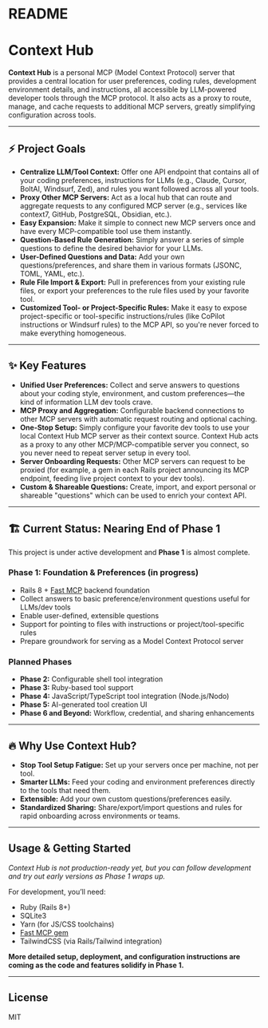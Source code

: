 # README

# Context Hub

**Context Hub** is a personal MCP (Model Context Protocol) server that provides a central location for user preferences, coding rules, development environment details, and instructions, all accessible by LLM-powered developer tools through the MCP protocol. It also acts as a proxy to route, manage, and cache requests to additional MCP servers, greatly simplifying configuration across tools.

---

## ⚡ Project Goals

- **Centralize LLM/Tool Context:** Offer one API endpoint that contains all of your coding preferences, instructions for LLMs (e.g., Claude, Cursor, BoltAI, Windsurf, Zed), and rules you want followed across all your tools.
- **Proxy Other MCP Servers:** Act as a local hub that can route and aggregate requests to any configured MCP server (e.g., services like context7, GitHub, PostgreSQL, Obsidian, etc.).
- **Easy Expansion:** Make it simple to connect new MCP servers once and have every MCP-compatible tool use them instantly.
- **Question-Based Rule Generation:** Simply answer a series of simple questions to define the desired behavior for your LLMs.
- **User-Defined Questions and Data:** Add your own questions/preferences, and share them in various formats (JSONC, TOML, YAML, etc.).
- **Rule File Import & Export:** Pull in preferences from your existing rule files, or export your preferences to the rule files used by your favorite tool.
- **Customized Tool- or Project-Specific Rules:** Make it easy to expose project-specific or tool-specific instructions/rules (like CoPilot instructions or Windsurf rules) to the MCP API, so you're never forced to make everything homogeneous.

---

## ✨ Key Features

- **Unified User Preferences:** Collect and serve answers to questions about your coding style, environment, and custom preferences—the kind of information LLM dev tools crave.
- **MCP Proxy and Aggregation:** Configurable backend connections to other MCP servers with automatic request routing and optional caching.
- **One-Stop Setup:** Simply configure your favorite dev tools to use your local Context Hub MCP server as their context source. Context Hub acts as a proxy to any other MCP/MCP-compatible server you connect, so you never need to repeat server setup in every tool.
- **Server Onboarding Requests:** Other MCP servers can request to be proxied (for example, a gem in each Rails project announcing its MCP endpoint, feeding live project context to your dev tools).
- **Custom & Shareable Questions:** Create, import, and export personal or shareable "questions" which can be used to enrich your context API.

---

## 🏗️ Current Status: Nearing End of Phase 1

This project is under active development and **Phase 1** is almost complete.

### Phase 1: Foundation & Preferences (in progress)
- Rails 8 + [Fast MCP](https://github.com/yjacquin/fast-mcp) backend foundation
- Collect answers to basic preference/environment questions useful for LLMs/dev tools
- Enable user-defined, extensible questions
- Support for pointing to files with instructions or project/tool-specific rules
- Prepare groundwork for serving as a Model Context Protocol server

### Planned Phases

- **Phase 2:** Configurable shell tool integration
- **Phase 3:** Ruby-based tool support
- **Phase 4:** JavaScript/TypeScript tool integration (Node.js/Nodo)
- **Phase 5:** AI-generated tool creation UI
- **Phase 6 and Beyond:** Workflow, credential, and sharing enhancements

---

## 🔥 Why Use Context Hub?

- **Stop Tool Setup Fatigue:** Set up your servers once per machine, not per tool.
- **Smarter LLMs:** Feed your coding and environment preferences directly to the tools that need them.
- **Extensible:** Add your own custom questions/preferences easily.
- **Standardized Sharing:** Share/export/import questions and rules for rapid onboarding across environments or teams.

---

## Usage & Getting Started

_Context Hub is not production-ready yet, but you can follow development and try out early versions as Phase 1 wraps up._

For development, you’ll need:
- Ruby (Rails 8+)
- SQLite3
- Yarn (for JS/CSS toolchains)
- [Fast MCP gem](https://github.com/yjacquin/fast-mcp)
- TailwindCSS (via Rails/Tailwind integration)

**More detailed setup, deployment, and configuration instructions are coming as the code and features solidify in Phase 1.**

---

## License

MIT
